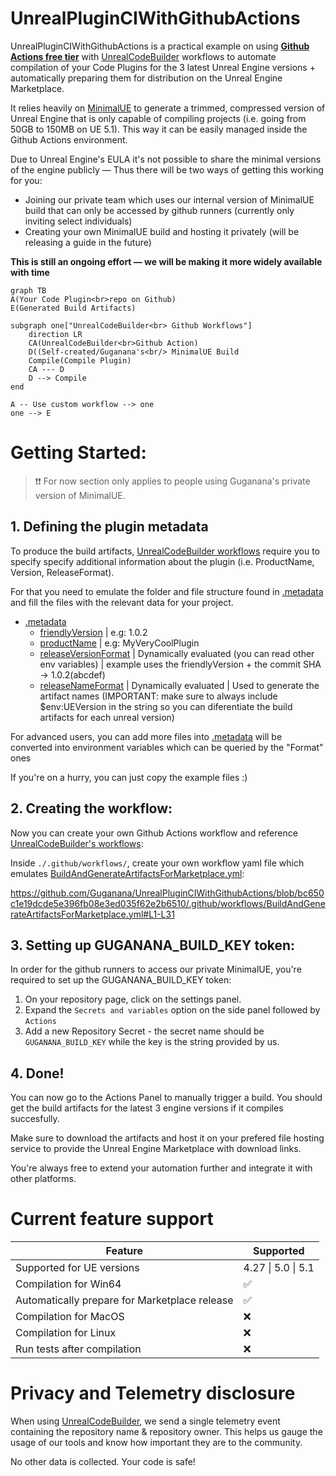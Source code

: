 # UnrealPluginCIWithGithubActions

UnrealPluginCIWithGithubActions is a practical example on using **<ins>Github Actions free tier</ins>** with [UnrealCodeBuilder](https://github.com/Guganana/UnrealCodeBuilder) workflows to automate compilation of your Code Plugins for the 3 latest Unreal Engine versions + automatically preparing them for distribution on the Unreal Engine Marketplace. 

It relies heavily on [MinimalUE](https://github.com/Guganana/MinimalUE) to generate a trimmed, compressed version of Unreal Engine that is only capable of compiling projects (i.e. going from 50GB to 150MB on UE 5.1). This way it can be easily managed inside the Github Actions environment.

Due to Unreal Engine's EULA it's not possible to share the minimal versions of the engine publicly — Thus there will be two ways of getting this working for you:
- Joining our private team which uses our internal version of MinimalUE build that can only be accessed by github runners (currently only inviting select individuals)
- Creating your own MinimalUE build and hosting it privately (will be releasing a guide in the future)

**This is still an ongoing effort — we will be making it more widely available with time**

```mermaid
graph TB
A(Your Code Plugin<br>repo on Github)
E(Generated Build Artifacts)

subgraph one["UnrealCodeBuilder<br> Github Workflows"]
    direction LR
    CA(UnrealCodeBuilder<br>Github Action)
    D((Self-created/Guganana's<br/> MinimalUE Build
    Compile(Compile Plugin)
    CA --- D
    D --> Compile
end

A -- Use custom workflow --> one
one --> E
```

# Getting Started:

> ❗❗ For now section only applies to people using Guganana's private version of MinimalUE.

## 1. Defining the plugin metadata

[](./.metadata)
To produce the build artifacts, [UnrealCodeBuilder workflows](https://github.com/Guganana/UnrealCodeBuilder) require you to specify specify additional information about the plugin (i.e. ProductName, Version, ReleaseFormat).

 For that you need to emulate the folder and file structure found in [.metadata](./.metadata) and fill the files with the relevant data for your project.
- [.metadata](./.metadata)
    - [friendlyVersion](./.metadata/friendlyVersion) | e.g: 1.0.2
    - [productName](./.metadata/productName) | e.g: MyVeryCoolPlugin
    - [releaseVersionFormat](./.metadata/releaseVersionFormat) | Dynamically evaluated (you can read other env variables) | example uses the friendlyVersion + the commit SHA -> 1.0.2(abcdef)
    - [releaseNameFormat](./.metadata/releaseNameFormat) | Dynamically evaluated | Used to generate the artifact names (IMPORTANT: make sure to always include $env:UEVersion in the string so you can diferentiate the build artifacts for each unreal version)

For advanced users, you can add more files into  [.metadata](./.metadata) will be converted into environment variables which can be queried by the "Format" ones

If you're on a hurry, you can just copy the example files :)

## 2. Creating the workflow:

Now you can create your own Github Actions workflow and reference [UnrealCodeBuilder's workflows](https://github.com/Guganana/UnrealCodeBuilder):

Inside ```./.github/workflows/```, create your own workflow yaml file which emulates [BuildAndGenerateArtifactsForMarketplace.yml](/.github/workflows/BuildAndGenerateArtifactsForMarketplace.yml):

https://github.com/Guganana/UnrealPluginCIWithGithubActions/blob/bc650c1e19dcde5e396fb08e3ed035f62e2b6510/.github/workflows/BuildAndGenerateArtifactsForMarketplace.yml#L1-L31

## 3. Setting up GUGANANA_BUILD_KEY token:
In order for the github runners to access our private MinimalUE, you're required to set up the GUGANANA_BUILD_KEY token:
1. On your repository page, click on the settings panel.
2. Expand the ```Secrets and variables``` option on the side panel followed by ```Actions```
3. Add a new Repository Secret - the secret name should be ```GUGANANA_BUILD_KEY``` while the key is the string provided by us.

## 4. Done!
You can now go to the Actions Panel to manually trigger a build. You should get the build artifacts for the latest 3 engine versions if it compiles succesfully.

Make sure to download the artifacts and host it on your prefered file hosting service to provide the Unreal Engine Marketplace with download links.

You're always free to extend your automation further and integrate it with other platforms.

# Current feature support

| Feature  | Supported  |
|---|---|
|Supported for UE versions| 4.27 \| 5.0 \| 5.1  |
|Compilation for Win64|✅|
|Automatically prepare for Marketplace release|✅|
|Compilation for MacOS|❌|
|Compilation for Linux|❌|
|Run tests after compilation|❌|

# Privacy and Telemetry disclosure
When using [UnrealCodeBuilder](https://github.com/Guganana/UnrealCodeBuilder), we send a single telemetry event containing the repository name & repository owner. This helps us gauge the usage of our tools and know how important they are to the community.

No other data is collected. Your code is safe!

